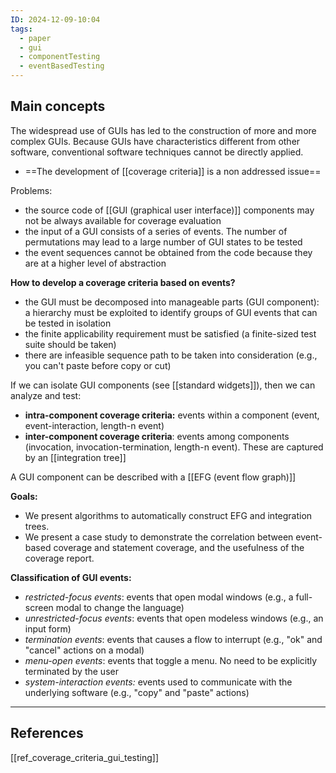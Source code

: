 ```yaml
---
ID: 2024-12-09-10:04
tags:
  - paper
  - gui
  - componentTesting
  - eventBasedTesting
---
```

## Main concepts

The widespread use of GUIs has led to the construction of more and more complex GUIs. Because GUIs have characteristics different from other software, conventional software techniques cannot be directly applied.
- ==The development of [[coverage criteria]] is a non addressed issue==

Problems:
- the source code of [[GUI (graphical user interface)]] components may not be always available for coverage evaluation
- the input of a GUI consists of a series of events. The number of permutations may lead to a large number of GUI states to be tested
- the event sequences cannot be obtained from the code because they are at a higher level of abstraction

**How to develop a coverage criteria based on events?**
- the GUI must be decomposed into manageable parts (GUI component): a hierarchy must be exploited to identify groups of GUI events that can be tested in isolation
- the finite applicability requirement must be satisfied (a finite-sized test suite should be taken)
- there are infeasible sequence path to be taken into consideration (e.g., you can't paste before copy or cut)

If we can isolate GUI components (see [[standard widgets]]), then we can analyze and test:
- **intra-component coverage criteria:** events within a component (event, event-interaction, length-n event)
- **inter-component coverage criteria**: events among components (invocation, invocation-termination, length-n event). These are captured by an [[integration tree]]

A GUI component can be described with a [[EFG (event flow graph)]]

**Goals:**
- We present algorithms to automatically construct EFG and integration trees.
- We present a case study to demonstrate the correlation between event-based coverage and statement coverage, and the usefulness of the coverage report.

**Classification of GUI events:**
- *restricted-focus events*: events that open modal windows (e.g., a full-screen modal to change the language)
- *unrestricted-focus events*: events that open modeless windows (e.g., an input form)
- *termination events*: events that causes a flow to interrupt (e.g., "ok" and "cancel" actions on a modal)
- *menu-open events*: events that toggle a menu. No need to be explicitly terminated by the user
- *system-interaction events:* events used to communicate with the underlying software (e.g., "copy" and "paste" actions)

---
## References
[[ref_coverage_criteria_gui_testing]]